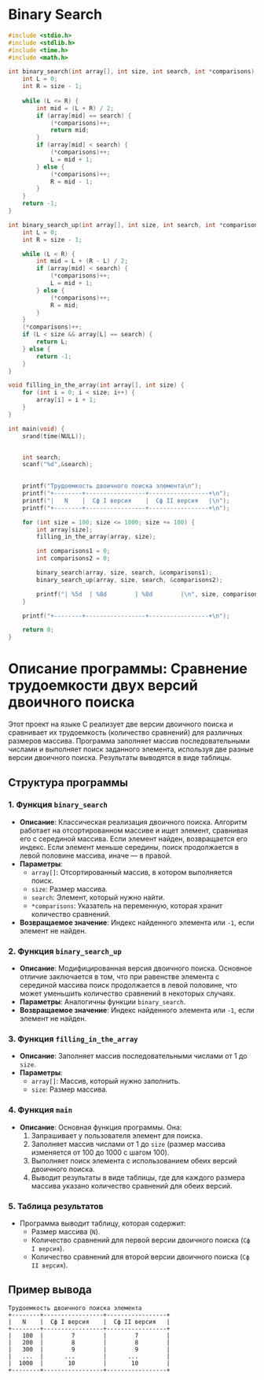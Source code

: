 # Binary Search

```c
#include <stdio.h>
#include <stdlib.h>
#include <time.h>
#include <math.h>  

int binary_search(int array[], int size, int search, int *comparisons) {
    int L = 0;
    int R = size - 1;
    
    while (L <= R) {
        int mid = (L + R) / 2;
        if (array[mid] == search) {
            (*comparisons)++;
            return mid;
        }
        if (array[mid] < search) {
            (*comparisons)++;
            L = mid + 1;
        } else {
            (*comparisons)++;
            R = mid - 1;
        }
    }
    return -1;
}

int binary_search_up(int array[], int size, int search, int *comparisons) {
    int L = 0;
    int R = size - 1;

    while (L < R) {
        int mid = L + (R - L) / 2;
        if (array[mid] < search) {
            (*comparisons)++;
            L = mid + 1;
        } else {
            (*comparisons)++;    
            R = mid;
        }
    }
    (*comparisons)++;    
    if (L < size && array[L] == search) {
        return L;
    } else {
        return -1;
    }
}

void filling_in_the_array(int array[], int size) {
    for (int i = 0; i < size; i++) {
        array[i] = i + 1;
    }
}

int main(void) {
    srand(time(NULL));


    int search;
    scanf("%d",&search);
    

    printf("Трудоемкость двоичного поиска элемента\n");
    printf("+--------+-----------------+-----------------+\n");
    printf("|   N    |  Cф I версия    |  Cф II версия   |\n");
    printf("+--------+-----------------+-----------------+\n");

    for (int size = 100; size <= 1000; size += 100) {
        int array[size];
        filling_in_the_array(array, size);

        int comparisons1 = 0;
        int comparisons2 = 0;

        binary_search(array, size, search, &comparisons1);
        binary_search_up(array, size, search, &comparisons2);

        printf("| %5d  | %8d        | %8d        |\n", size, comparisons1, comparisons2);
    }

    printf("+--------+-----------------+-----------------+\n");

    return 0;
}
```
# Описание программы: Сравнение трудоемкости двух версий двоичного поиска

Этот проект на языке C реализует две версии двоичного поиска и сравнивает их трудоемкость (количество сравнений) для различных размеров массива. Программа заполняет массив последовательными числами и выполняет поиск заданного элемента, используя две разные версии двоичного поиска. Результаты выводятся в виде таблицы.

## Структура программы

### 1. **Функция `binary_search`**
   - **Описание**: Классическая реализация двоичного поиска. Алгоритм работает на отсортированном массиве и ищет элемент, сравнивая его с серединой массива. Если элемент найден, возвращается его индекс. Если элемент меньше середины, поиск продолжается в левой половине массива, иначе — в правой.
   - **Параметры**:
     - `array[]`: Отсортированный массив, в котором выполняется поиск.
     - `size`: Размер массива.
     - `search`: Элемент, который нужно найти.
     - `*comparisons`: Указатель на переменную, которая хранит количество сравнений.
   - **Возвращаемое значение**: Индекс найденного элемента или `-1`, если элемент не найден.

### 2. **Функция `binary_search_up`**
   - **Описание**: Модифицированная версия двоичного поиска. Основное отличие заключается в том, что при равенстве элемента с серединой массива поиск продолжается в левой половине, что может уменьшить количество сравнений в некоторых случаях.
   - **Параметры**: Аналогичны функции `binary_search`.
   - **Возвращаемое значение**: Индекс найденного элемента или `-1`, если элемент не найден.

### 3. **Функция `filling_in_the_array`**
   - **Описание**: Заполняет массив последовательными числами от 1 до `size`.
   - **Параметры**:
     - `array[]`: Массив, который нужно заполнить.
     - `size`: Размер массива.

### 4. **Функция `main`**
   - **Описание**: Основная функция программы. Она:
     1. Запрашивает у пользователя элемент для поиска.
     2. Заполняет массив числами от 1 до `size` (размер массива изменяется от 100 до 1000 с шагом 100).
     3. Выполняет поиск элемента с использованием обеих версий двоичного поиска.
     4. Выводит результаты в виде таблицы, где для каждого размера массива указано количество сравнений для обеих версий.

### 5. **Таблица результатов**
   - Программа выводит таблицу, которая содержит:
     - Размер массива (`N`).
     - Количество сравнений для первой версии двоичного поиска (`Cф I версия`).
     - Количество сравнений для второй версии двоичного поиска (`Cф II версия`).

## Пример вывода

```
Трудоемкость двоичного поиска элемента
+--------+-----------------+-----------------+
|   N    |  Cф I версия    |  Cф II версия   |
+--------+-----------------+-----------------+
|   100  |        7        |        7        |
|   200  |        8        |        8        |
|   300  |        9        |        9        |
|   ...  |      ...        |      ...        |
|  1000  |       10        |       10        |
+--------+-----------------+-----------------+
```
